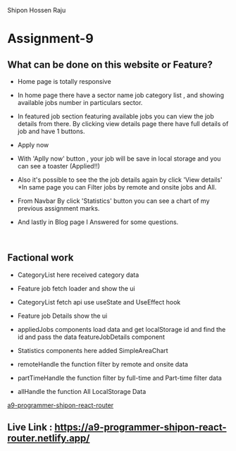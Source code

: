 Shipon Hossen Raju

# Assignment-9

## What can be done on this website or Feature?

- Home page is totally responsive

- In home page there have a sector name job category list , and showing available jobs number in particulars sector.

- In featured job section featuring available jobs you can view the job details from there. By clicking view details page there have full details of job and have 1 buttons.

- Apply now
- With 'Aplly now' button , your job will be save in local storage and you can see a toaster (Applied!!)

- Also it's possible to see the the job details again by click 'View details' \*In same page you can Filter jobs by remote and onsite jobs and All.

- From Navbar By click 'Statistics' button you can see a chart of my previous assignment marks.

- And lastly in Blog page I Answered for some questions.

<br />

## Factional work

- CategoryList here received category data

- Feature job fetch loader and show the ui

- CategoryList fetch api use useState and UseEffect hook

- Feature job Details show the ui

- appliedJobs components load data and get localStorage id and find the id and pass the data featureJobDetails component

- Statistics components here added SimpleAreaChart

- remoteHandle the function filter by remote and onsite data

- partTimeHandle the function filter by full-time and Part-time filter data

- allHandle the function All LocalStorage Data

[a9-programmer-shipon-react-router](https://a9-programmer-shipon-react-router.netlify.app/)

## Live Link : https://a9-programmer-shipon-react-router.netlify.app/
